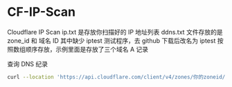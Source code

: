 # CF-IP-Scan

Cloudflare IP Scan
ip.txt 是存放你扫描好的 IP 地址列表
ddns.txt 文件存放的是 zone_id 和 域名 ID
其中缺少 iptest 测试程序，去 github 下载后改名为 iptest
按照数组顺序存放，示例里面是存放了三个域名 A 记录

查询 DNS 纪录

```bash
curl --location 'https://api.cloudflare.com/client/v4/zones/你的zoneid/dns_records' --header 'Authorization: Bearer 你的bearer密钥'
```
